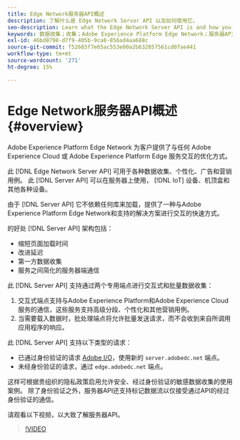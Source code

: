 ```yaml
---
title: Edge Network服务器API概述
description: 了解什么是 Edge Network Server API 以及如何使用它。
seo-description: Learn what the Edge Network Server API is and how you can use it.
keywords: 数据收集；收集；Adobe Experience Platform Edge Network；服务器API；
exl-id: 46bd8798-d7f9-405b-9ca8-856ad4aa688c
source-git-commit: f52603f7e65ac553e00a2b632857561cd07ae441
workflow-type: tm+mt
source-wordcount: '271'
ht-degree: 15%

---
```


# Edge Network服务器API概述 {#overview}

Adobe Experience Platform Edge Network 为客户提供了与任何 Adobe Experience Cloud 或 Adobe Experience Platform Edge 服务交互的优化方式。

此 [!DNL Edge Network Server API] 可用于各种数据收集、个性化、广告和营销用例。 此 [!DNL Server API] 可以在服务器上使用， [!DNL IoT] 设备、机顶盒和其他各种设备。

由于 [!DNL Server API] 它不依赖任何库来加载，提供了一种与Adobe Experience Platform Edge Network和支持的解决方案进行交互的快速方式。

的好处 [!DNL Server API] 架构包括：

* 缩短页面加载时间
* 改进延迟
* 第一方数据收集
* 服务之间简化的服务器端通信

此 [!DNL Server API] 支持通过两个专用端点进行交互式和批量数据收集：

1. 交互式端点支持与Adobe Experience Platform和Adobe Experience Cloud服务的通信，这些服务支持高级分段、个性化和其他营销用例。
2. 当需要载入数据时，批处理端点将允许批量发送请求，而不会收到来自所调用应用程序的响应。

此 [!DNL Server API] 支持以下类型的请求：

* 已通过身份验证的请求 [Adobe I/O](https://developer.adobe.com/)，使用新的 `server.adobedc.net` 端点。
* 未经身份验证的请求，通过 `edge.adobedc.net` 端点。

这样可根据贵组织的隐私政策启用允许安全、经过身份验证的敏感数据收集的使用案例。 除了身份验证之外，服务器API还支持标记数据流以仅接受通过API的经过身份验证的通信。

请观看以下视频，以大致了解服务器API。

>[!VIDEO](https://video.tv.adobe.com/v/341448/)
